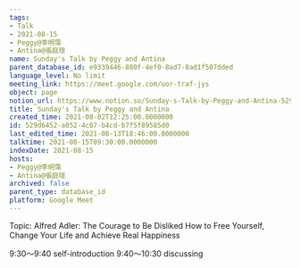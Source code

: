 ```yaml
---
tags:
- Talk
- 2021-08-15
- Peggy@李明霈
- Antina@張庭瑄
name: Sunday's Talk by Peggy and Antina
parent_database_id: e9339446-880f-4ef0-8ad7-8ad1f507dded
language_level: No limit
meeting_link: https://meet.google.com/uor-traf-jys
object: page
notion_url: https://www.notion.so/Sunday-s-Talk-by-Peggy-and-Antina-529d6452a0524c07b4cdb7f5f89585d0
title: Sunday's Talk by Peggy and Antina
created_time: 2021-08-02T12:25:00.0000000
id: 529d6452-a052-4c07-b4cd-b7f5f89585d0
last_edited_time: 2021-08-13T18:46:00.0000000
talktime: 2021-08-15T09:30:00.0000000
indexDate: 2021-08-15
hosts:
- Peggy@李明霈
- Antina@張庭瑄
archived: false
parent_type: database_id
platform: Google Meet
---
```


Topic: Alfred Adler: The Courage to Be Disliked
How to Free Yourself, Change Your Life and Achieve Real Happiness

9:30～9:40 self-introduction
9:40～10:30 discussing


